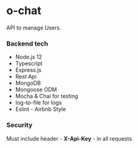 # o-chat

API to manage Users.



### Backend tech
<ul>
  <li>Node.js 12</li>
  <li>Typescript</li>
  <li>Express.js</li>
  <li>Rest Api</li>
  <li>MongoDB</li>
  <li>Mongoose ODM</li>
  <li>Mocha & Chai for testing</li>
  <li>log-to-file for logs</li>
  <li>Eslint - Airbnb Style</li>
</ul>

### Security
Must include header - <b>X-Api-Key</b> - in all requests
